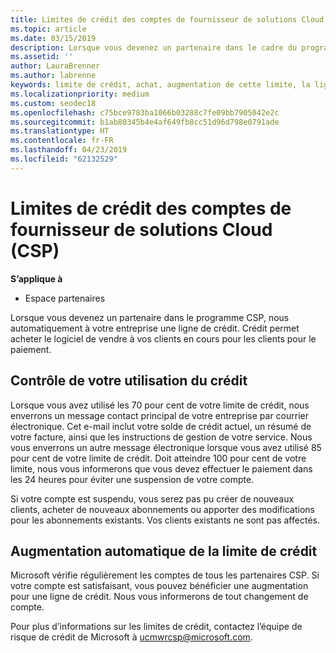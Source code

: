 ```yaml
---
title: Limites de crédit des comptes de fournisseur de solutions Cloud (CSP) | Espace partenaires
ms.topic: article
ms.date: 03/15/2019
description: Lorsque vous devenez un partenaire dans le cadre du programme de fournisseur de solutions Cloud, votre organisation reçoit une limite de crédit qui vous permet d’acheter des logiciels à revendre à vos clients en attendant que les clients vous paient.
ms.assetid: ''
author: LauraBrenner
ms.author: labrenne
keywords: limite de crédit, achat, augmentation de cette limite, la ligne de crédit
ms.localizationpriority: medium
ms.custom: seodec18
ms.openlocfilehash: c75bce9783ba1066b03288c7fe09bb7905042e2c
ms.sourcegitcommit: b1ab80345b4e4af649fb8cc51d96d798e0791ade
ms.translationtype: HT
ms.contentlocale: fr-FR
ms.lasthandoff: 04/23/2019
ms.locfileid: "62132529"
---
```

# <a name="cloud-solution-provider-csp-account-credit-limits"></a>Limites de crédit des comptes de fournisseur de solutions Cloud (CSP)

**S’applique à**

- Espace partenaires

Lorsque vous devenez un partenaire dans le programme CSP, nous automatiquement à votre entreprise une ligne de crédit. Crédit permet acheter le logiciel de vendre à vos clients en cours pour les clients pour le paiement. 

## <a name="monitoring-your-credit-use"></a>Contrôle de votre utilisation du crédit

Lorsque vous avez utilisé les 70 pour cent de votre limite de crédit, nous enverrons un message contact principal de votre entreprise par courrier électronique. Cet e-mail inclut votre solde de crédit actuel, un résumé de votre facture, ainsi que les instructions de gestion de votre service. Nous vous enverrons un autre message électronique lorsque vous avez utilisé 85 pour cent de votre limite de crédit. Doit atteindre 100 pour cent de votre limite, nous vous informerons que vous devez effectuer le paiement dans les 24 heures pour éviter une suspension de votre compte. 

Si votre compte est suspendu, vous serez pas pu créer de nouveaux clients, acheter de nouveaux abonnements ou apporter des modifications pour les abonnements existants. Vos clients existants ne sont pas affectés. 

## <a name="automatic-credit-limit-increase"></a>Augmentation automatique de la limite de crédit

Microsoft vérifie régulièrement les comptes de tous les partenaires CSP. Si votre compte est satisfaisant, vous pouvez bénéficier une augmentation pour une ligne de crédit. Nous vous informerons de tout changement de compte. 

Pour plus d’informations sur les limites de crédit, contactez l’équipe de risque de crédit de Microsoft à ucmwrcsp@microsoft.com. 
